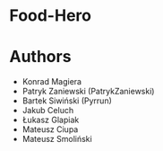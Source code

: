 # Food-Hero

# Authors
* Konrad Magiera
* Patryk Zaniewski (PatrykZaniewski)
* Bartek Siwiński (Pyrrun)
* Jakub Celuch
* Łukasz Glapiak
* Mateusz Ciupa
* Mateusz Smoliński
